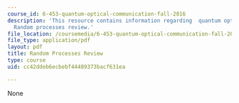 ```yaml
---
course_id: 6-453-quantum-optical-communication-fall-2016
description: 'This resource contains information regarding  quantum optical communication:
  Random processes review.'
file_location: /coursemedia/6-453-quantum-optical-communication-fall-2016/cc42ddeb6ecbebf44489373bacf631ea_MIT6_453F16_Random_Proc.pdf
file_type: application/pdf
layout: pdf
title: Random Processes Review
type: course
uid: cc42ddeb6ecbebf44489373bacf631ea

---
```

None